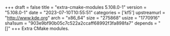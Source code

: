 +++
draft = false
title = "extra-cmake-modules 5.108.0-1"
version = "5.108.0-1"
date = "2023-07-10T10:55:51"
categories = ['kf5']
upstreamurl = "http://www.kde.org"
arch = "x86_64"
size = "275868"
usize = "1770916"
sha1sum = "903e9bf90b05c7c522a2ccaff68992f3fa898fa7"
depends = "[]"
+++
Extra CMake modules.